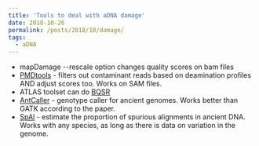 ```yaml
---
title: 'Tools to deal with aDNA damage'
date: 2018-10-26
permalink: /posts/2018/10/damage/
tags:
  - aDNA
---
```


* mapDamage --rescale option changes quality scores on bam files
* [PMDtools](https://code.google.com/archive/p/pmdtools/) - filters out contaminant reads based on deamination profiles AND adjust scores too. Works on SAM files.
* ATLAS toolset can do [BQSR](https://bitbucket.org/phaentu/atlas/wiki/Sequence%20Data%20Processing%20Tools:%20BQSR)
* [AntCaller](https://github.com/BoyanZhou/AntCaller) - genotype caller for ancient genomes. Works better than GATK according to the paper. 
* [SpAl](https://bioinf.eva.mpg.de/SpAl/) - estimate the proportion of spurious alignments in ancient DNA. Works with any species, as long as there is data on variation in the genome. 
 